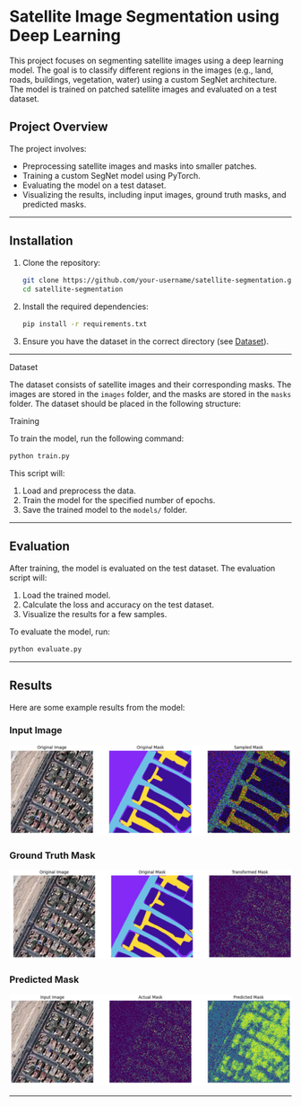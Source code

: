# Satellite Image Segmentation using Deep Learning

This project focuses on segmenting satellite images using a deep learning model. The goal is to classify different regions in the images (e.g., land, roads, buildings, vegetation, water) using a custom SegNet architecture. The model is trained on patched satellite images and evaluated on a test dataset.


## Project Overview

The project involves:
- Preprocessing satellite images and masks into smaller patches.
- Training a custom SegNet model using PyTorch.
- Evaluating the model on a test dataset.
- Visualizing the results, including input images, ground truth masks, and predicted masks.

---

## Installation

1. Clone the repository:
   ```bash
   git clone https://github.com/your-username/satellite-segmentation.git
   cd satellite-segmentation

2. Install the required dependencies:
   ```bash
   pip install -r requirements.txt
   ```

3. Ensure you have the dataset in the correct directory (see [Dataset](#dataset)).

---

 Dataset

The dataset consists of satellite images and their corresponding masks. The images are stored in the `images` folder, and the masks are stored in the `masks` folder. The dataset should be placed in the following structure:

Training

To train the model, run the following command:
```bash
python train.py
```

This script will:
1. Load and preprocess the data.
2. Train the model for the specified number of epochs.
3. Save the trained model to the `models/` folder.

---

## Evaluation

After training, the model is evaluated on the test dataset. The evaluation script will:
1. Load the trained model.
2. Calculate the loss and accuracy on the test dataset.
3. Visualize the results for a few samples.

To evaluate the model, run:
```bash
python evaluate.py
```

---

## Results

Here are some example results from the model:

### Input Image
![Input Image](./results/sampledmask.png)

### Ground Truth Mask
![Transformed Images](./results/transformed.png)

### Predicted Mask
![Predicted Mask](./results/prediction.png)

---




